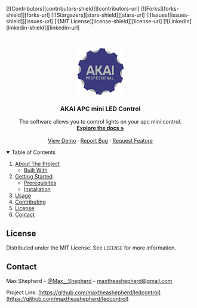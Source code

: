 <!--
*** Thanks for checking out the Best-README-Template. If you have a suggestion
*** that would make this better, please fork the repo and create a pull request
*** or simply open an issue with the tag "enhancement".
*** Thanks again! Now go create something AMAZING! :D
-->



<!-- PROJECT SHIELDS -->
<!--
*** I'm using markdown "reference style" links for readability.
*** Reference links are enclosed in brackets [ ] instead of parentheses ( ).
*** See the bottom of this document for the declaration of the reference variables
*** for contributors-url, forks-url, etc. This is an optional, concise syntax you may use.
*** https://www.markdownguide.org/basic-syntax/#reference-style-links
-->
[![Contributors][contributors-shield]][contributors-url]
[![Forks][forks-shield]][forks-url]
[![Stargazers][stars-shield]][stars-url]
[![Issues][issues-shield]][issues-url]
[![MIT License][license-shield]][license-url]
[![LinkedIn][linkedin-shield]][linkedin-url]



<!-- PROJECT LOGO -->
<br />
<p align="center">
  <a href="https://github.com/maxtheashepherd/ledcontrol">
    <img src="icon/128x128.png" alt="Logo" width="128" height="128">
  </a>

  <h3 align="center">AKAI APC mini LED Control</h3>

  <p align="center">
    The software allows you to control lights on your apc mini control.
    <br />
    <a href="https://github.com/maxtheashepherd/ledcontrol"><strong>Explore the docs »</strong></a>
    <br />
    <br />
    <a href="https://github.com/maxtheashepherd/ledcontrol">View Demo</a>
    ·
    <a href="https://github.com/maxtheashepherd/ledcontrol/issues">Report Bug</a>
    ·
    <a href="https://github.com/maxtheashepherd/ledcontrol/issues">Request Feature</a>
  </p>
</p>


<!-- TABLE OF CONTENTS -->
<details open="open">
  <summary>Table of Contents</summary>
  <ol>
    <li>
      <a href="#about-the-project">About The Project</a>
      <ul>
        <li><a href="#built-with">Built With</a></li>
      </ul>
    </li>
    <li>
      <a href="#getting-started">Getting Started</a>
      <ul>
        <li><a href="#prerequisites">Prerequisites</a></li>
        <li><a href="#installation">Installation</a></li>
      </ul>
    </li>
    <li><a href="#usage">Usage</a></li>
    <li><a href="#contributing">Contributing</a></li>
    <li><a href="#license">License</a></li>
    <li><a href="#contact">Contact</a></li>
   
  </ol>
</details>

<!-- LICENSE -->
## License

Distributed under the MIT License. See `LICENSE` for more information.



<!-- CONTACT -->
## Contact

Max Shepherd - [@Max__Shepherd](https://twitter.com/Max__Shepherd) - maxtheashepherd@gmail.com

Project Link: [https://github.com/maxtheashepherd/ledcontrol](https://github.com/maxtheashepherd/ledcontrol)
